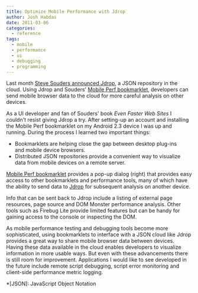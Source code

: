 ```yaml
---
title: Optimize Mobile Performance with Jdrop
author: Josh Habdas
date: 2011-03-06
categories:
  - reference
tags:
  - mobile
  - performance
  - ui
  - debugging
  - programming
---
```

Last month [Steve Souders announced Jdrop][1], a JSON repository in the cloud. Using Jdrop and Souders' [Mobile Perf bookmarklet][2], developers can send mobile browser data to the cloud for more careful analysis on other devices.

<!--more-->

As a UI developer and fan of Souders' book _Even Faster Web Sites_ I couldn't resist giving Jdrop a try. After setting-up an account and installing the Mobile Perf bookmarklet on my Android 2.3 device I was up and running. During the process I learned two important things:

*   Bookmarklets are helping close the gap between desktop plug-ins and mobile device browsers.
*   Distributed JSON repositories provide a convenient way to visualize data from mobile devices on a remote server.

[Mobile Perf bookmarklet][2] provides a pop-up dialog (right) that provides easy access to other bookmarklets and performance tools, many of which have the ability to send data to [Jdrop][3] for subsequent analysis on another device.

Info that can be sent back to Jdrop include a listing of external page resources, page source and DOM Monster performance analysis. Other tools such as Firebug Lite provide limited features but can be handy for gaining access to the console or inspecting the DOM.

As mobile performance testing and debugging tools become more sophisticated, using bookmarklets to interface with a JSON cloud like Jdrop provides a great way to share mobile browser data between devices. Having these data available in the cloud enables developers to visualize information in more usable ways. But even with these advancements there is still room for improvement. Applications I would like to see developed in the future include remote script debugging, script error monitoring and client-side performance metric logging.

 [1]: http://www.stevesouders.com/blog/2011/02/16/jdrop-json-in-the-cloud/
 [2]: http://stevesouders.com/mobileperf/
 [3]: http://jdrop.org/

 *[JSON]: JavaScript Object Notation
